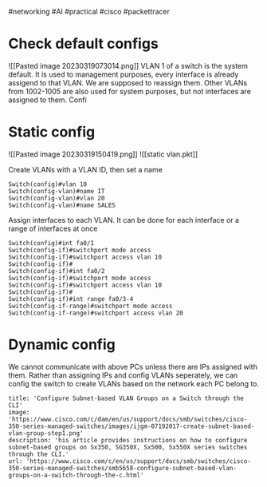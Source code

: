 #networking #AI #practical #cisco #packettracer 

# Check default configs
![[Pasted image 20230319073014.png]]
VLAN 1 of a switch is the system default. It is used to management purposes, every interface is already assigend to that VLAN. We are supposed to reassign them. Other VLANs from 1002-1005 are also used for system purposes, but not interfaces are assigned to them. Confi

# Static config
![[Pasted image 20230319150419.png]]
![[static vlan.pkt]]

Create VLANs with a VLAN ID, then set a name
```cisco
Switch(config)#vlan 10
Switch(config-vlan)#name IT
Switch(config-vlan)#vlan 20
Switch(config-vlan)#name SALES
```

Assign interfaces to each VLAN. It can be done for each interface or a range of interfaces at once
```cisco
Switch(config)#int fa0/1
Switch(config-if)#switchport mode access
Switch(config-if)#switchport access vlan 10
Switch(config-if)#
Switch(config-if)#int fa0/2
Switch(config-if)#switchport mode access
Switch(config-if)#switchport access vlan 10
Switch(config-if)#
Switch(config-if)#int range fa0/3-4
Switch(config-if-range)#switchport mode access
Switch(config-if-range)#switchport access vlan 20
```

# Dynamic config
We cannot communicate with above PCs unless there are IPs assigned with them. Rather than assigning IPs and config VLANs seperately, we can config the switch to create VLANs based on the network each PC belong to.
 
```embed
title: 'Configure Subnet-based VLAN Groups on a Switch through the CLI'
image: 'https://www.cisco.com/c/dam/en/us/support/docs/smb/switches/cisco-350-series-managed-switches/images/ijgm-07192017-create-subnet-based-vlan-group-step1.png'
description: 'his article provides instructions on how to configure subnet-based groups on Sx350, SG350X, Sx500, Sx550X series switches through the CLI.'
url: 'https://www.cisco.com/c/en/us/support/docs/smb/switches/cisco-350-series-managed-switches/smb5658-configure-subnet-based-vlan-groups-on-a-switch-through-the-c.html'
```


